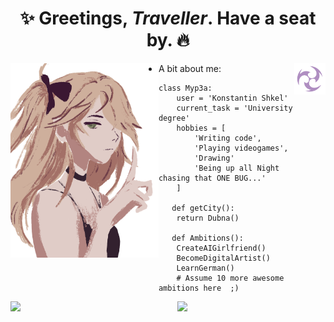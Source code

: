 <h1 align="center">✨ Greetings, <i>Traveller</i>. Have a seat by. 🔥</h1>

<div>
<img width="47%" align="left" src="https://raw.githubusercontent.com/Myp3a/Myp3a/master/f.png">
<div>
<img align="right" width="50px" src="https://raw.githubusercontent.com/Myp3a/Myp3a/master/el.svg">
 
 - A bit about me:
</div>

```Py
class Myp3a:
	user = 'Konstantin Shkel'
   	current_task = 'University degree'
   	hobbies = [
        'Writing code',
        'Playing videogames',
        'Drawing'
        'Being up all Night chasing that ONE BUG...'
    ]
   
   def getCity():
    return Dubna()
   
   def Ambitions():
   	CreateAIGirlfriend()
   	BecomeDigitalArtist()
   	LearnGerman()
   	# Assume 10 more awesome ambitions here  ;)
```
</div>
<div>
    <img width="47%" align="left" src="https://github-readme-stats.vercel.app/api?username=Myp3a&show_icons=true&theme=dracula&hide_rank=true">
    <img width="47%" align="right" src="https://github-readme-stats.vercel.app/api/top-langs/?username=Myp3a&layout=compact&theme=dracula">
</div>